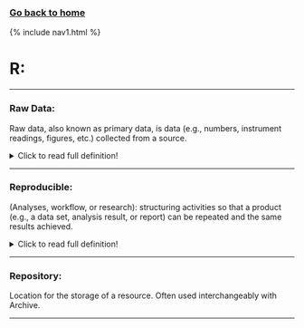 ### **[Go back to home](https://ironrico.github.io/TestGlossary/)**

{% include nav1.html %}

# **R:** 

___

### **Raw Data:**
Raw data, also known as primary data, is data (e.g., numbers, instrument readings, figures, etc.) collected 
from a source. 

<details>
  <summary>Click to read full definition!</summary>
<p>
Raw data has not been subjected to processing, "cleaning" by researchers to remove outliers, 
obvious instrument reading errors or data entry errors, or any analysis.<br> 
Raw data has not been subject to any other manipulation by a software program or a human researcher, analyst or 
technician. [Wikipedia] <br> 
  See also: <a href="https://ironrico.github.io/TestGlossary/P">Processed Data]</a> 
</p>
</details>

___

### **Reproducible:**
(Analyses, workflow, or research): structuring activities so that a product (e.g., a data set, analysis result, 
or report) can be repeated and the same results achieved. 

<details>
  <summary>Click to read full definition!</summary>
<p>
Replication could be achieved by either the same person 
or team that created the original product or a different team. Documentation and scripted work flows play a key 
role in reproducibility.
</p>
</details>

___

### **Repository:** 
Location for the storage of a resource. Often used interchangeably with Archive.

___





